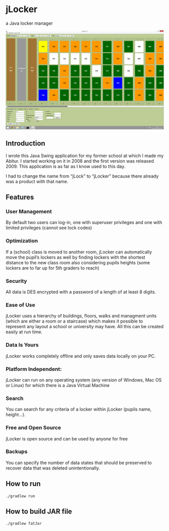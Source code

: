 # jLocker

a Java locker manager

![](screenshots/main-frame.png "jLocker main view")

## Introduction

I wrote this Java Swing application for my former school at which I made my Abitur. I started working on it in 2008 and
the first version was released 2009. This application is as far as I know used to this day.

I had to change the name from “jLock” to “jLocker” because there already was a product with that name.

## Features

### User Management

By default two users can log-in, one with superuser privileges and one with limited privileges (cannot see lock codes)

### Optimization

If a (school) class is moved to another room, jLocker can automatically move the pupil’s lockers as well by finding
lockers with the shortest distance to the new class room also considering pupils heights (some lockers are to far up for
5th graders to reach)

### Security

All data is DES encrypted with a password of a length of at least 8 digits.

### Ease of Use

jLocker uses a hierarchy of buildings, floors, walks and managment units (which are either a room or a staircase) which
makes it possible to represent any layout a school or university may have. All this can be created easily at run time.

### Data Is Yours

jLocker works completely offline and only saves data locally on your PC.

### Platform Independent:

jLocker can run on any operating system (any version of Windows, Mac OS or Linux) for which
there is a Java Virtual
Machine

### Search

You can search for any criteria of a locker within jLocker (pupils name, height…).

### Free and Open Source

jLocker is open source and can be used by anyone for free

### Backups

You can specify the number of data states that should be preserved to recover data that was deleted
unintentionally.

## How to run

    ./gradlew run

## How to build JAR file

    ./gradlew fatJar

